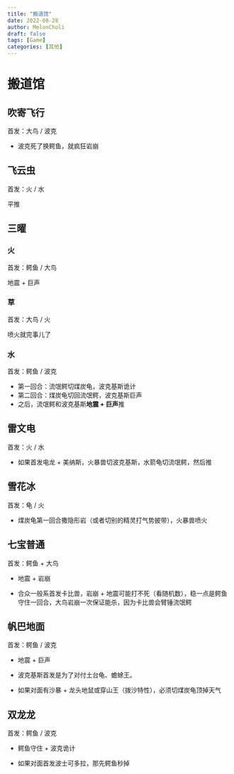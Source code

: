 ```yaml
---
title: "搬道馆"
date: 2022-08-28
author: MelonCholi
draft: false
tags: [Game]
categories: [其他]
---
```


# 搬道馆

## 吹寄飞行

首发：大鸟 / 波克

- 波克死了换鳄鱼，就疯狂岩崩

## 飞云虫

首发：火 / 水

平推

## 三曜

### 火

首发：鳄鱼 / 大鸟

地震 + 巨声

### 草

首发：大鸟 / 火

喷火就完事儿了

### 水

首发：鳄鱼 / 波克

- 第一回合：流氓鳄切煤炭龟，波克基斯诡计
- 第二回合：煤炭龟切回流氓鳄，波克基斯巨声
- 之后，流氓鳄和波克基斯**地震 + 巨声**推

## 雷文电

首发：火 / 水

- 如果首发电龙 + 美纳斯，火暴兽切波克基斯，水箭龟切流氓鳄，然后推

## 雪花冰

首发：龟 / 火

- 煤炭龟第一回合撒隐形岩（或者切别的精灵打气势披带），火暴兽喷火

## 七宝普通

首发：鳄鱼 + 大鸟

- 地震 + 岩崩

- 合众一般系首发卡比兽，岩崩 + 地震可能打不死（看随机数），稳一点是鳄鱼守住一回合，大鸟岩崩一次保证能杀，因为卡比兽会臂锤流氓鳄

## 帆巴地面

首发：鳄鱼 / 波克

- 地震 + 巨声

- 波克基斯首发是为了对付土台龟、蟾蜍王。
- 如果对面有沙暴 + 龙头地鼠或穿山王（拨沙特性），必须切煤炭龟顶掉天气

## 双龙龙

首发：鳄鱼 / 波克

- 鳄鱼守住 + 波克诡计

- 如果对面首发波士可多拉，那先鳄鱼秒掉

